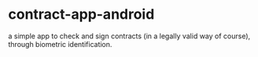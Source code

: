 # contract-app-android
a simple app to check and sign contracts (in a legally valid way of course), through biometric identification.

